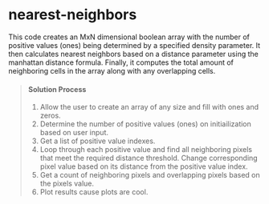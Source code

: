 # nearest-neighbors
This code creates an MxN dimensional boolean array with the number of positive values (ones) being determined by a specified density parameter. It then calculates nearest neighbors based on a distance parameter using the manhattan distance formula. Finally, it computes the total amount of neighboring cells in the array along with any overlapping cells.

> #### Solution Process
>
> 1. Allow the user to create an array of any size and fill with ones and zeros.
> 2. Determine the number of positive values (ones) on initiailization based on user input.
> 3. Get a list of positive value indexes. 
> 4. Loop through each positive value and find all neighboring pixels that meet the required distance threshold. Change corresponding pixel value based on its distance from the positive value index.
> 5. Get a count of neighboring pixels and overlapping pixels based on the pixels value.
> 6. Plot results cause plots are cool.
